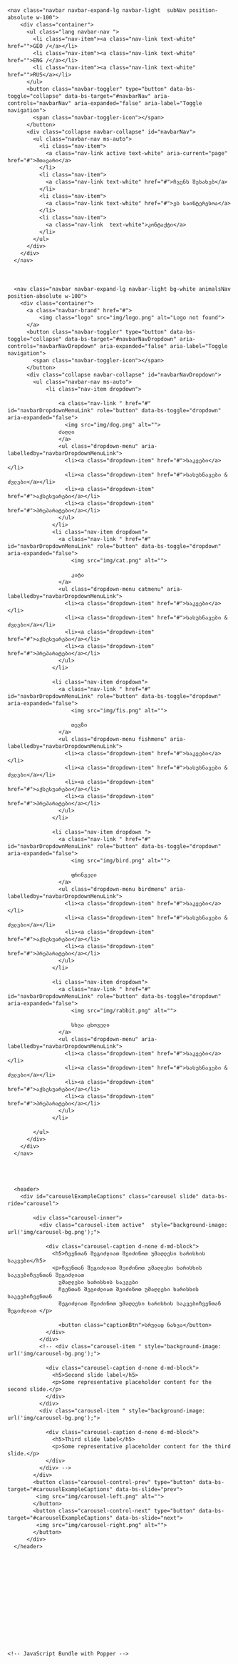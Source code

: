 <!DOCTYPE html>
<html lang="en">

<head>
    <meta charset="UTF-8">
    <meta http-equiv="X-UA-Compatible" content="IE=edge">
    <meta name="viewport" content="width=device-width, initial-scale=1.0">
    <title>Zoo City - ზოო მაღაზია</title>
    <!-- CSS only -->
    <link href="https://cdn.jsdelivr.net/npm/bootstrap@5.1.3/dist/css/bootstrap.min.css" rel="stylesheet"
        integrity="sha384-1BmE4kWBq78iYhFldvKuhfTAU6auU8tT94WrHftjDbrCEXSU1oBoqyl2QvZ6jIW3" crossorigin="anonymous">
    <link rel="stylesheet" href="css/style.css">
</head>

<body>


    <nav class="navbar navbar-expand-lg navbar-light  subNav position-absolute w-100">
        <div class="container">
          <ul class="lang navbar-nav ">
            <li class="nav-item"><a class="nav-link text-white" href="">GEO /</a></li>
            <li class="nav-item"><a class="nav-link text-white" href="">ENG /</a></li>
            <li class="nav-item"><a class="nav-link text-white" href="">RUS</a></li>
          </ul>
          <button class="navbar-toggler" type="button" data-bs-toggle="collapse" data-bs-target="#navbarNav" aria-controls="navbarNav" aria-expanded="false" aria-label="Toggle navigation">
            <span class="navbar-toggler-icon"></span>
          </button>
          <div class="collapse navbar-collapse" id="navbarNav">
            <ul class="navbar-nav ms-auto">
              <li class="nav-item">
                <a class="nav-link active text-white" aria-current="page" href="#">მთავარი</a>
              </li>
              <li class="nav-item">
                <a class="nav-link text-white" href="#">ჩვენს შესახებ</a>
              </li>
              <li class="nav-item">
                <a class="nav-link text-white" href="#">ეს საინტერესოა</a>
              </li>
              <li class="nav-item">
                <a class="nav-link  text-white">კონტაქტი</a>
              </li>
            </ul>
          </div>
        </div>
      </nav>



      <nav class="navbar navbar-expand-lg navbar-light bg-white animalsNav position-absolute w-100">
        <div class="container">
          <a class="navbar-brand" href="#">
              <img class="logo" src="img/logo.png" alt="Logo not found">
          </a>
          <button class="navbar-toggler" type="button" data-bs-toggle="collapse" data-bs-target="#navbarNavDropdown" aria-controls="navbarNavDropdown" aria-expanded="false" aria-label="Toggle navigation">
            <span class="navbar-toggler-icon"></span>
          </button>
          <div class="collapse navbar-collapse" id="navbarNavDropdown">
            <ul class="navbar-nav ms-auto">
                <li class="nav-item dropdown">

                    <a class="nav-link " href="#" id="navbarDropdownMenuLink" role="button" data-bs-toggle="dropdown" aria-expanded="false">
                      <img src="img/dog.png" alt="">
                    ძაღლი
                    </a>
                    <ul class="dropdown-menu" aria-labelledby="navbarDropdownMenuLink">
                      <li><a class="dropdown-item" href="#">საკვები</a></li>
                      <li><a class="dropdown-item" href="#">სასუსნავები & ძვლები</a></li>
                      <li><a class="dropdown-item" href="#">აქსესუარები</a></li>
                      <li><a class="dropdown-item" href="#">პრეპარატები</a></li>
                    </ul>
                  </li>
                  <li class="nav-item dropdown">
                    <a class="nav-link " href="#" id="navbarDropdownMenuLink" role="button" data-bs-toggle="dropdown" aria-expanded="false">
                        <img src="img/cat.png" alt="">
                     
                        კატა
                    </a>
                    <ul class="dropdown-menu catmenu" aria-labelledby="navbarDropdownMenuLink">
                      <li><a class="dropdown-item" href="#">საკვები</a></li>
                      <li><a class="dropdown-item" href="#">სასუსნავები & ძვლები</a></li>
                      <li><a class="dropdown-item" href="#">აქსესუარები</a></li>
                      <li><a class="dropdown-item" href="#">პრეპარატები</a></li>
                    </ul>
                  </li>

                  <li class="nav-item dropdown">
                    <a class="nav-link " href="#" id="navbarDropdownMenuLink" role="button" data-bs-toggle="dropdown" aria-expanded="false">
                        <img src="img/fis.png" alt="">
                    
                        თევზი
                    </a>
                    <ul class="dropdown-menu fishmenu" aria-labelledby="navbarDropdownMenuLink">
                      <li><a class="dropdown-item" href="#">საკვები</a></li>
                      <li><a class="dropdown-item" href="#">სასუსნავები & ძვლები</a></li>
                      <li><a class="dropdown-item" href="#">აქსესუარები</a></li>
                      <li><a class="dropdown-item" href="#">პრეპარატები</a></li>
                    </ul>
                  </li>

                  <li class="nav-item dropdown ">
                    <a class="nav-link " href="#" id="navbarDropdownMenuLink" role="button" data-bs-toggle="dropdown" aria-expanded="false">
                        <img src="img/bird.png" alt="">
                     
                        ფრინველი
                    </a>
                    <ul class="dropdown-menu birdmenu" aria-labelledby="navbarDropdownMenuLink">
                      <li><a class="dropdown-item" href="#">საკვები</a></li>
                      <li><a class="dropdown-item" href="#">სასუსნავები & ძვლები</a></li>
                      <li><a class="dropdown-item" href="#">აქსესუარები</a></li>
                      <li><a class="dropdown-item" href="#">პრეპარატები</a></li>
                    </ul>
                  </li>

                  <li class="nav-item dropdown">
                    <a class="nav-link " href="#" id="navbarDropdownMenuLink" role="button" data-bs-toggle="dropdown" aria-expanded="false">
                        <img src="img/rabbit.png" alt="">
                      
                        სხვა ცხოველი
                    </a>
                    <ul class="dropdown-menu" aria-labelledby="navbarDropdownMenuLink">
                      <li><a class="dropdown-item" href="#">საკვები</a></li>
                      <li><a class="dropdown-item" href="#">სასუსნავები & ძვლები</a></li>
                      <li><a class="dropdown-item" href="#">აქსესუარები</a></li>
                      <li><a class="dropdown-item" href="#">პრეპარატები</a></li>
                    </ul>
                  </li>
             
            </ul>
          </div>
        </div>
      </nav>




      <header>
        <div id="carouselExampleCaptions" class="carousel slide" data-bs-ride="carousel">
            
            <div class="carousel-inner">
              <div class="carousel-item active"  style="background-image: url('img/carousel-bg.png');">
                
                <div class="carousel-caption d-none d-md-block">
                  <h5>ჩვენთან შეგიძლიათ შეიძინოთ უმაღლესი ხარისხის საკვები</h5>
                  <p>ჩვენთან შეგიძლიათ შეიძინოთ უმაღლესი ხარისხის საკვებიჩვენთან შეგიძლიათ 
                    უმაღლესი ხარისხის საკვები
                    ჩვენთან შეგიძლიათ შეიძინოთ უმაღლესი ხარისხის საკვებიჩვენთან 
                    შეგიძლიათ შეიძინოთ უმაღლესი ხარისხის საკვებიჩვენთან შეგიძლიათ </p>

                    <button class="captionBtn">სრულად ნახვა</button>
                </div>
              </div>
              <!-- <div class="carousel-item " style="background-image: url('img/carousel-bg.png');">
                
                <div class="carousel-caption d-none d-md-block">
                  <h5>Second slide label</h5>
                  <p>Some representative placeholder content for the second slide.</p>
                </div>
              </div>
              <div class="carousel-item " style="background-image: url('img/carousel-bg.png');">
                
                <div class="carousel-caption d-none d-md-block">
                  <h5>Third slide label</h5>
                  <p>Some representative placeholder content for the third slide.</p>
                </div>
              </div> -->
            </div>
            <button class="carousel-control-prev" type="button" data-bs-target="#carouselExampleCaptions" data-bs-slide="prev">
             <img src="img/carousel-left.png" alt="">
            </button>
            <button class="carousel-control-next" type="button" data-bs-target="#carouselExampleCaptions" data-bs-slide="next">
             <img src="img/carousel-right.png" alt="">
            </button>
          </div>
      </header>














    <!-- JavaScript Bundle with Popper -->
<script src="https://cdn.jsdelivr.net/npm/bootstrap@5.1.3/dist/js/bootstrap.bundle.min.js" integrity="sha384-ka7Sk0Gln4gmtz2MlQnikT1wXgYsOg+OMhuP+IlRH9sENBO0LRn5q+8nbTov4+1p" crossorigin="anonymous"></script>
</body>

</html>
